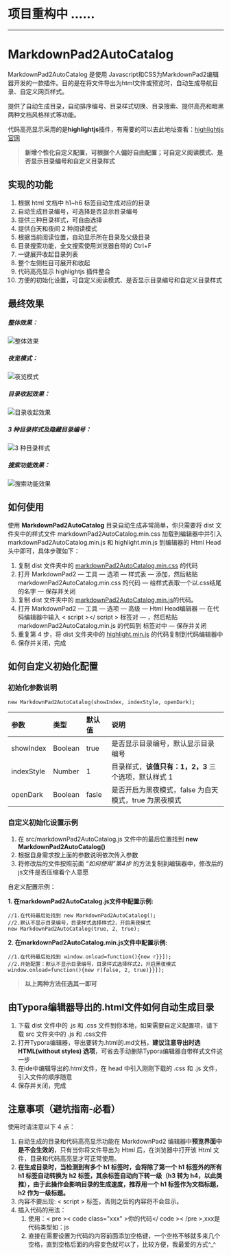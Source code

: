 # 项目重构中 ......
---

# MarkdownPad2AutoCatalog 

MarkdownPad2AutoCatalog 是使用 Javascript和CSS为MarkdownPad2编辑器开发的一款插件。目的是在将文件导出为html文件或预览时，自动生成导航目录、自定义网页样式。

提供了自动生成目录，自动排序编号、目录样式切换、目录搜索、提供高亮和暗黑两种文档风格样式等功能。

代码高亮显示采用的是**highlightjs**插件，有需要的可以去此地址查看：[highlightjs官网](https://highlightjs.org "highlightjs")

> **新增个性化自定义配置，可根据个人偏好自由配置；可自定义阅读模式、是否显示目录编号和自定义目录样式**

## 实现的功能

1. 根据 html 文档中 h1~h6 标签自动生成对应的目录
2. 自动生成目录编号，可选择是否显示目录编号
3. 提供三种目录样式，可自由选择
4. 提供白天和夜间 2 种阅读模式
5. 根据当前阅读位置，自动显示所在目录及父级目录
6. 目录搜索功能，全文搜索使用浏览器自带的 Ctrl+F
7. 一键展开收起目录列表
8. 整个左侧栏目可展开和收起
9. 代码高亮显示 highlightjs 插件整合
10. 方便的初始化设置，可自定义阅读模式、是否显示目录编号和自定义目录样式


## 最终效果

##### 整体效果：

![整体效果](https://raw.githubusercontent.com/cayxc/MarkdownPad2AutoCatalog/master/img/mkdac-1.png)

##### 夜览模式：

![夜览模式](https://raw.githubusercontent.com/cayxc/MarkdownPad2AutoCatalog/master/img/mkdac-2.png)

##### 目录收起效果：

![目录收起效果](https://raw.githubusercontent.com/cayxc/MarkdownPad2AutoCatalog/master/img/mkdac-4.png)

##### 3 种目录样式及隐藏目录编号：

![3 种目录样式](https://raw.githubusercontent.com/cayxc/MarkdownPad2AutoCatalog/master/img/mkdac-3.png)

##### 搜索功能效果：

![搜索功能效果](https://raw.githubusercontent.com/cayxc/MarkdownPad2AutoCatalog/master/img/mkdac-5.png)


## 如何使用 

使用 **MarkdownPad2AutoCatalog** 目录自动生成非常简单，你只需要将 dist 文件夹中的样式文件 markdownPad2AutoCatalog.min.css 加载到编辑器中并引入 markdownPad2AutoCatalog.min.js 和 highlight.min.js 到编辑器的 Html Head头中即可，具体步骤如下：

1. 复制 dist 文件夹中的 <u>markdownPad2AutoCatalog.min.css</u> 的代码
2. 打开 MarkdownPad2 — 工具 — 选项 — 样式表 — 添加，然后粘贴 markdownPad2AutoCatalog.min.css 的代码 — 给样式表取一个以.css结尾的名字 — 保存并关闭 
3. 复制 dist 文件夹中的 <u>markdownPad2AutoCatalog.min.js</u>的代码。
4. 打开 MarkdownPad2 — 工具 — 选项 — 高级 — Html Head编辑器 — 在代码编辑器中输入 < script ></ script > 标签对 — ，然后粘贴 markdownPad2AutoCatalog.min.js 的代码到 <script></script> 标签对中 — 保存并关闭
5. 重复第 4 步，将 dist 文件夹中的 <u>highlight.min.js</u> 的代码复制到代码编辑器中
6. 保存并关闭，完成

## 如何自定义初始化配置

### 初始化参数说明 

`new MarkdownPad2AutoCatalog(showIndex, indexStyle, openDark);`

参数 | 类型 | 默认值 | 说明
:- | :- | :- | :-
showIndex | Boolean | true | 是否显示目录编号，默认显示目录编号
indexStyle | Number | 1 | 目录样式，**该值只有：1，2，3** 三个选项，默认样式 1
openDark | Boolean | fasle | 是否开启为黑夜模式，false 为白天模式，true 为黑夜模式

### 自定义初始化设置示例

1. 在 src/markdownPad2AutoCatalog.js 文件中的最后位置找到 **new MarkdownPad2AutoCatalog()**
2. 根据自身需求按上面的参数说明依次传入参数
3. 将修改后的文件按照前面 *“如何使用”第4步* 的方法复制到编辑器中，修改后的js文件是否压缩看个人意愿 

自定义配置示例：

**1. 在markdownPad2AutoCatalog.js文件中配置示例:**

    //1.在代码最后处找到 new MarkdownPad2AutoCatalog();
	//2.默认不显示目录编号，目录样式选择样式2，开启黑夜模式
	new MarkdownPad2AutoCatalog(true, 2, true);
	
**2. 在markdownPad2AutoCatalog.min.js文件中配置示例:**

    //1.在代码最后处找到 window.onload=function(){new r}}]);
    //2.开始配置：默认不显示目录编号，目录样式选择样式2，开启黑夜模式
    window.onload=function(){new r(false, 2, true)}}]);
    
> **以上两种方法任选其一即可**

## 由Typora编辑器导出的.html文件如何自动生成目录

 1. 下载 dist 文件中的 .js 和 .css 文件到你本地，如果需要自定义配置项，请下载 src 文件夹中的 .js 和 .css文件
 2. 打开Typora编辑器，导出要转为.html的.md文档，**建议注意导出时选 HTML(without styles) 选项**，可省去手动删除Typora编辑器自带样式文件这一步
 3. 在ide中编辑导出的.html文件，在 head 中引入刚刚下载的 .css 和 .js 文件，引入文件的顺序随意
 4. 保存并关闭，完成

## 注意事项（避坑指南-必看） 

使用时请注意以下 4 点：

1. 自动生成的目录和代码高亮显示功能在 MarkdownPad2 编辑器中**预览界面中是不会生效的**，只有当你将文件导出为 Html 后，在浏览器中打开该 Html 文件，目录和代码高亮显才可正常使用。
2. **在生成目录时，当检测到有多个 h1 标签时，会将除了第一个 h1 标签外的所有 h1 标签自动转换为 h2 标签，其余标签自动向下转一级（h3 转为 h4，以此类推），由于此操作会影响目录的生成速度，推荐用一个 h1 标签作为文档标题，h2 作为一级标题。**
3. 内容不要出现: < script > 标签，否则之后的内容将不会显示。
4. 插入代码的用法：
   1. 使用：< pre >< code class="xxx" >你的代码</ code >< /pre >,xxx是代码类型如：js
   2. 直接在需要设置为代码的内容前面添加空格键，一个空格不够就多来几个空格，直到空格后面的内容变色就可以了，比较方便，我最爱的方式^_^








